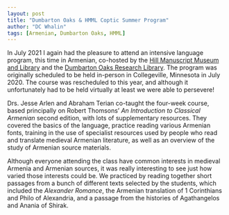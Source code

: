 ```yaml
---
layout: post
title: "Dumbarton Oaks & HMML Coptic Summer Program"
author: "DC Whalin"
tags: [Armenian, Dumbarton Oaks, HMML]
---
```


In July 2021 I again had the pleasure to attend an intensive language program, this time in Armenian, co-hosted by the [Hill Manuscript Museum and Library](http://hmml.org/) and the [Dumbarton Oaks Research Library](https://www.doaks.org/research/byzantine). The program was originally scheduled to be held in-person in Collegeville, Minnesota in July 2020. The course was rescheduled to this year, and although it unfortunately had to be held virtually at least we were able to persevere!

Drs. Jesse Arlen and Abraham Terian co-taught the four-week course, based principally on Robert Thomsons’ *An Introduction to Classical Armenian* second edition, with lots of supplementary resources. They covered the basics of the language, practice reading various Armenian fonts, training in the use of specialist resources used by people who read and translate medieval Armenian literature, as well as an overview of the study of Armenian source materials.

Although everyone attending the class have common interests in medieval Armenia and Armenian sources, it was really interesting to see just how varied those interests could be. We practiced by reading together short passages from a bunch of different texts selected by the students, which included the *Alexander Romance*, the Armenian translation of 1 Corinthians and Philo of Alexandria, and a passage from the histories of Agathangelos and Anania of Shirak.

